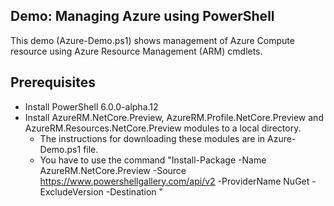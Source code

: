 ## Demo: Managing Azure using PowerShell

This demo (Azure-Demo.ps1) shows management of Azure Compute resource using Azure Resource Management (ARM) cmdlets.

## Prerequisites ##
- Install PowerShell 6.0.0-alpha.12
- Install AzureRM.NetCore.Preview, AzureRM.Profile.NetCore.Preview and AzureRM.Resources.NetCore.Preview modules to a local directory.
   - The instructions for downloading these modules are in Azure-Demo.ps1 file.
   - You have to use the command "Install-Package -Name AzureRM.NetCore.Preview -Source https://www.powershellgallery.com/api/v2 -ProviderName NuGet -ExcludeVersion -Destination <Local Directory>"

  
